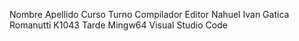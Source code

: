 Nombre                    Apellido                Curso           Turno           Compilador             Editor
Nahuel Ivan               Gatica Romanutti        K1043           Tarde           Mingw64                Visual Studio Code

